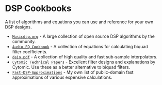 # DSP Cookbooks

A list of algorithms and equations you can use and reference for your own DSP designs.

- [`Musicdsp.org`](https://www.musicdsp.org/en/latest/index.html) - A large collection of open source DSP algorithms by the community.
- [`Audio EQ Cookbook`](https://webaudio.github.io/Audio-EQ-Cookbook/audio-eq-cookbook.html) - A collection of equations for calculating biquad filter coefficients.
- [`deip.pdf`](https://github.com/BillyDM/Audio-DSP-Resources/blob/main/deip.pdf) - A collection of high quality and fast sub-sample interpolators.
- [`Cytomic Technical Papers`](https://cytomic.com/index.php?q=technical-papers) - Excellent filter designs and explanations by Cytomic. Use these as a better alternative to biquad filters.
- [`Fast-DSP-Approximations`](https://github.com/BillyDM/Fast-DSP-Approximations) - My own list of public-domain fast approximations of various expensive calculations.

